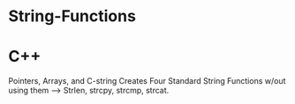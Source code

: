 # String-Functions
# C++
Pointers, Arrays, and C-string
Creates Four Standard String Functions w/out using them --> Strlen, strcpy, strcmp, strcat.
